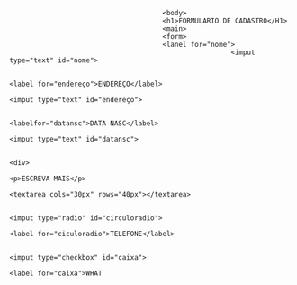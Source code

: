 <html>
  
  <head>
    <link rel="stylesheet" href=style.css">
                                          </head>
                                          
                                          
                                          <body>
                                          <h1>FORMULARIO DE CADASTRO</H1>
                                          <main>
                                          <form>
                                          <lanel for="nome">
                                                           <imput type="text" id="nome">
                                                                                        
                                                                                        <label for="endereço">ENDEREÇO</label>
                                                                                                             <imput type="text" id="endereço">
                                                                                                                                             
                                                                                                                                             <labelfor="datansc">DATA NASC</label>
                                                                                                                                             <imput type="text" id="datansc">
                                                                                                                                             
                                                                                                                                             <div>
                                                                                                                                             <p>ESCREVA MAIS</p>
                                                                                                                                             <textarea cols="30px" rows="40px"></textarea>
                                                                                                                                             
                                                                                                                                             <imput type="radio" id="circuloradio">
                                                                                                                                             <label for="ciculoradio">TELEFONE</label>
                                                                                                                                             
                                                                                                                                             <imput type="checkbox" id="caixa">
                                                                                                                                             <label for="caixa">WHAT
                                                                                                                                             
                                                                                                                                             
